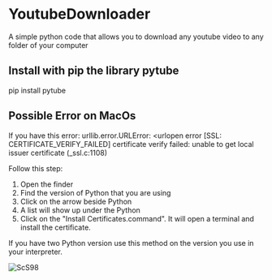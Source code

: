 # YoutubeDownloader
 A simple python code that allows you to download any youtube video to any folder of your computer

## Install with pip the library pytube
pip install pytube

## Possible Error on MacOs
If you have this error: urllib.error.URLError: <urlopen error [SSL: CERTIFICATE_VERIFY_FAILED] certificate verify failed: unable to get local issuer certificate (_ssl.c:1108)

Follow this step:
  1. Open the finder
  2. Find the version of Python that you are using
  3. Click on the arrow beside Python
  4. A list will show up under the Python
  5. Click on the "Install Certificates.command". It will open a terminal and install the certificate.
 
If you have two Python version use this method on the version you use in your interpreter.

![ScS98](https://user-images.githubusercontent.com/79142711/168766911-dc1a09ae-3c82-46e6-8617-f93228627990.png)
